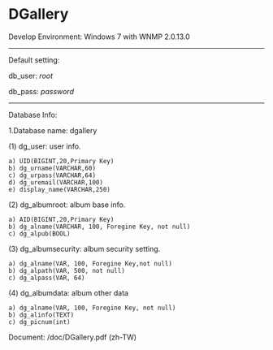 DGallery
========

Develop Environment: Windows 7 with WNMP 2.0.13.0

---
Default setting: 

db_user: *root*

db_pass: *password*

---

Database Info:

1.Database name: dgallery

  (1) dg_user: user info. 

    a) UID(BIGINT,20,Primary Key)
    b) dg_urname(VARCHAR,60)
    c) dg_urpass(VARCHAR,64)
    d) dg_uremail(VARCHAR,100)
    e) display_name(VARCHAR,250)


  (2) dg_albumroot: album base info. 

    a) AID(BIGINT,20,Primary Key)
    b) dg_alname(VARCHAR, 100, Foregine Key, not null)
    c) dg_alpub(BOOL)


  (3) dg_albumsecurity: album security setting.

    a) dg_alname(VAR, 100, Foregine Key,not null)
    b) dg_alpath(VAR, 500, not null)
    c) dg_alpass(VAR, 64)


  (4) dg_albumdata: album other data

    a) dg_alname(VAR, 100, Foregine Key, not null) 
    b) dg_alinfo(TEXT)
    c) dg_picnum(int)
    

Document:
/doc/DGallery.pdf (zh-TW)
